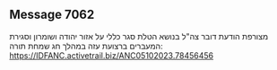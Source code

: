 ## Message 7062

מצורפת הודעת דובר צה"ל בנושא הטלת סגר כללי על אזור יהודה ושומרון וסגירת המעברים ברצועת עזה במהלך חג שמחת תורה: https://IDFANC.activetrail.biz/ANC05102023.78456456

